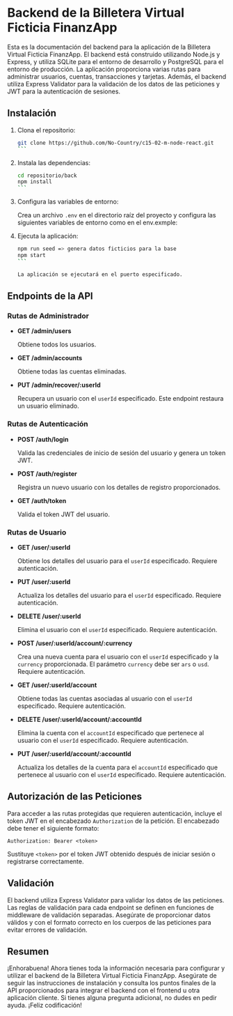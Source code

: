 # Backend de la Billetera Virtual Ficticia FinanzApp

Esta es la documentación del backend para la aplicación de la Billetera Virtual Ficticia FinanzApp. El backend está construido utilizando Node.js y Express, y utiliza SQLite para el entorno de desarrollo y PostgreSQL para el entorno de producción. La aplicación proporciona varias rutas para administrar usuarios, cuentas, transacciones y tarjetas. Además, el backend utiliza Express Validator para la validación de los datos de las peticiones y JWT para la autenticación de sesiones.

## Instalación

1. Clona el repositorio:

   ````bash
   git clone https://github.com/No-Country/c15-02-m-node-react.git
   ```

2. Instala las dependencias:

   ````bash
   cd repositorio/back
   npm install
   ```

3. Configura las variables de entorno:
   
   Crea un archivo `.env` en el directorio raíz del proyecto y configura las siguientes variables de entorno como en el env.exmple:

   
4. Ejecuta la aplicación:

   ````bash
   npm run seed => genera datos ficticios para la base
   npm start
   ```

   La aplicación se ejecutará en el puerto especificado.

## Endpoints de la API

### Rutas de Administrador

- **GET /admin/users**

  Obtiene todos los usuarios.

- **GET /admin/accounts**

  Obtiene todas las cuentas eliminadas.

- **PUT /admin/recover/:userId**

  Recupera un usuario con el `userId` especificado. Este endpoint restaura un usuario eliminado.

### Rutas de Autenticación

- **POST /auth/login**

  Valida las credenciales de inicio de sesión del usuario y genera un token JWT.

- **POST /auth/register**

  Registra un nuevo usuario con los detalles de registro proporcionados.

- **GET /auth/token**

  Valida el token JWT del usuario.

### Rutas de Usuario

- **GET /user/:userId**

  Obtiene los detalles del usuario para el `userId` especificado. Requiere autenticación.

- **PUT /user/:userId**

  Actualiza los detalles del usuario para el `userId` especificado. Requiere autenticación.

- **DELETE /user/:userId**

  Elimina el usuario con el `userId` especificado. Requiere autenticación.

- **POST /user/:userId/account/:currency**

  Crea una nueva cuenta para el usuario con el `userId` especificado y la `currency` proporcionada. El parámetro `currency` debe ser `ars` o `usd`. Requiere autenticación.

- **GET /user/:userId/account**

  Obtiene todas las cuentas asociadas al usuario con el `userId` especificado. Requiere autenticación.

- **DELETE /user/:userId/account/:accountId**

  Elimina la cuenta con el `accountId` especificado que pertenece al usuario con el `userId` especificado. Requiere autenticación.

- **PUT /user/:userId/account/:accountId**

  Actualiza los detalles de la cuenta para el `accountId` especificado que pertenece al usuario con el `userId` especificado. Requiere autenticación.

## Autorización de las Peticiones

Para acceder a las rutas protegidas que requieren autenticación, incluye el token JWT en el encabezado `Authorization` de la petición. El encabezado debe tener el siguiente formato:

```
Authorization: Bearer <token>
```

Sustituye `<token>` por el token JWT obtenido después de iniciar sesión o registrarse correctamente.

## Validación

El backend utiliza Express Validator para validar los datos de las peticiones. Las reglas de validación para cada endpoint se definen en funciones de middleware de validación separadas. Asegúrate de proporcionar datos válidos y con el formato correcto en los cuerpos de las peticiones para evitar errores de validación.

## Resumen

¡Enhorabuena! Ahora tienes toda la información necesaria para configurar y utilizar el backend de la Billetera Virtual Ficticia FinanzApp. Asegúrate de seguir las instrucciones de instalación y consulta los puntos finales de la API proporcionados para integrar el backend con el frontend u otra aplicación cliente. Si tienes alguna pregunta adicional, no dudes en pedir ayuda. ¡Feliz codificación!